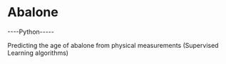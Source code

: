 # Abalone
----Python-----

Predicting the age of abalone from physical measurements (Supervised Learning algorithms)
